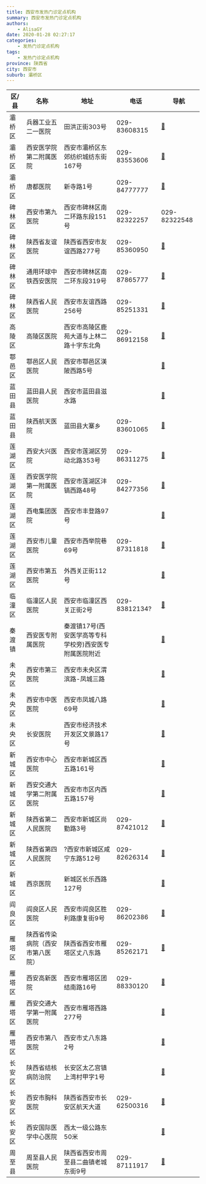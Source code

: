 ```yaml
---
title: 西安市发热门诊定点机构
summary: 西安市发热门诊定点机构
authors: 
    - AlisaGY
date: 2020-01-28 02:27:17
categories: 
    - 发热门诊定点机构
tags: 
    - 发热门诊定点机构
province: 陕西省
city: 西安市
suburb: 灞桥区
---
```


|  区/县  |  名称  |  地址  |  电话  |  导航  |
|------|-------|------|------|------|
|  灞桥区  |  兵器工业五二一医院  |  田洪正街303号  |  029-83608315   |  [🧭](https://ditu.amap.com/search?query=兵器工业五二一医院)  
|  灞桥区  |  西安医学院第二附属医院  |  西安市灞桥区东郊纺织城纺东街167号  |  029-83553606  |  [🧭](https://ditu.amap.com/search?query=西安医学院第二附属医院)  
|  灞桥区  |  唐都医院  |  新寺路1号  |  029-84777777  |  [🧭](https://ditu.amap.com/search?query=唐都医院)  
|  碑林区  |  西安市第九医院  |  西安市碑林区南二环路东段151号  |  029-82322257  |  029-82322548  
|  碑林区  |  陕西省友谊医院  |  陕西省西安市友谊西路277号  |  029-85360950  |  [🧭](https://ditu.amap.com/search?query=陕西省友谊医院)  
|  碑林区  |  通用环球中铁西安医院  |  西安市碑林区南二环东段319号  |  029-87865777  |  [🧭](https://ditu.amap.com/search?query=通用环球中铁西安医院)  
|  碑林区  |  陕西省人民医院  |  西安市友谊西路256号  |  029-85251331  |  [🧭](https://ditu.amap.com/search?query=陕西省人民医院)  
|  高陵区  |  高陵区医院  |  西安市高陵区鹿苑大道与上林二路十字东北角  |  029-86912158  |  [🧭](https://ditu.amap.com/search?query=高陵区医院)  
|  鄠邑区  |  鄠邑区人民医院  |  西安市鄠邑区渼陂西路5号  |    |  [🧭](https://ditu.amap.com/search?query=鄠邑区人民医院)  
|  蓝田县  |  蓝田县人民医院  |  西安市蓝田县滋水路  |    |  [🧭](https://ditu.amap.com/search?query=蓝田县人民医院)  
|  蓝田县  |  陕西航天医院  |  蓝田县大寨乡  |  029-83601065  |  [🧭](https://ditu.amap.com/search?query=陕西航天医院)  
|  莲湖区  |  西安大兴医院  |  西安市莲湖区劳动北路353号  |  029-86311275  |  [🧭](https://ditu.amap.com/search?query=西安大兴医院)  
|  莲湖区  |  西安医学院第一附属医院  |  西安市莲湖区沣镐西路48号  |  029-84277356  |  [🧭](https://ditu.amap.com/search?query=西安医学院第一附属医院)  
|  莲湖区  |  西电集团医院  |  西安市丰登路97号  |    |  [🧭](https://ditu.amap.com/search?query=西电集团医院)  
|  莲湖区  |  西安市儿童医院  |  西安市西举院巷69号  |  029-87311818  |  [🧭](https://ditu.amap.com/search?query=西安市儿童医院)  
|  莲湖区  |  西安市第五医院  |  外西关正街112号  |    |  [🧭](https://ditu.amap.com/search?query=西安市第五医院)  
|  临潼区  |  临潼区人民医院  |  西安市临潼区西关正街2号  |  029-83812134?  |  [🧭](https://ditu.amap.com/search?query=临潼区人民医院)  
|  秦渡镇  |  西安医专附属医院  |  秦渡镇17号(西安医学高等专科学校旁)西安医专附属医院附近  |    |  [🧭](https://ditu.amap.com/search?query=西安医专附属医院)  
|  未央区  |  西安市第三医院  |  西安市未央区渭滨路-凤城三路  |    |  [🧭](https://ditu.amap.com/search?query=西安市第三医院)  
|  未央区  |  西安市中医医院  |  西安市凤城八路69号  |    |  [🧭](https://ditu.amap.com/search?query=西安市中医医院)  
|  未央区  |  长安医院  |  西安市经济技术开发区文景路17号  |    |  [🧭](https://ditu.amap.com/search?query=长安医院)  
|  新城区  |  西安市中心医院  |  西安市新城区西五路161号  |    |  [🧭](https://ditu.amap.com/search?query=西安市中心医院)  
|  新城区  |  西安交通大学第二附属医院  |  西安市市区内西五路157号  |    |  [🧭](https://ditu.amap.com/search?query=西安交通大学第二附属医院)  
|  新城区  |  陕西省第二人民医院  |  西安市新城区尚勤路3号  |  029-87421012  |  [🧭](https://ditu.amap.com/search?query=陕西省第二人民医院)  
|  新城区  |  陕西省第四人民医院  |  ?西安市新城区咸宁东路512号  |  029-82626314  |  [🧭](https://ditu.amap.com/search?query=陕西省第四人民医院)  
|  新城区  |  西京医院  |  新城区长乐西路127号  |    |  [🧭](https://ditu.amap.com/search?query=西京医院)  
|  阎良区  |  阎良区人民医院  |  西安市阎良区胜利路康复街9号  |  029-86202386  |  [🧭](https://ditu.amap.com/search?query=阎良区人民医院)  
|  雁塔区  |  陕西省传染病院（西安市第八医院）  |  陕西省西安市雁塔区丈八东路  |  029-85262171  |  [🧭](https://ditu.amap.com/search?query=陕西省传染病院（西安市第八医院）)  
|  雁塔区  |  西安高新医院  |  西安市雁塔区团结南路16号  |  029-88330120  |  [🧭](https://ditu.amap.com/search?query=西安高新医院)  
|  雁塔区  |  西安交通大学第一附属医院  |  西安市雁塔西路277号  |    |  [🧭](https://ditu.amap.com/search?query=西安交通大学第一附属医院)  
|  雁塔区  |  西安市第八医院  |  西安市丈八东路2号  |    |  [🧭](https://ditu.amap.com/search?query=西安市第八医院)  
|  长安区  |  陕西省结核病防治院  |  长安区太乙宫镇上湾村甲字1号  |    |  [🧭](https://ditu.amap.com/search?query=陕西省结核病防治院)  
|  长安区  |  西安市胸科医院  |  陕西省西安市长安区航天大道  |  029-62500316  |  [🧭](https://ditu.amap.com/search?query=西安市胸科医院)  
|  长安区  |  西安国际医学中心医院  |  西太一级公路东50米  |    |  [🧭](https://ditu.amap.com/search?query=西安国际医学中心医院)  
|  周至县  |  周至县人民医院  |  陕西省西安市周至县二曲镇老城东街9号  |  029-87111917  |  [🧭](https://ditu.amap.com/search?query=周至县人民医院)  

